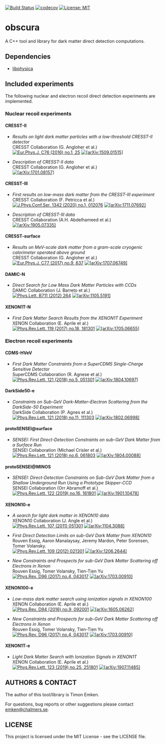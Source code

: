 [![Build Status](https://travis-ci.com/temken/obscura.svg?branch=master)](https://travis-ci.com/temken/obscura)
[![codecov](https://codecov.io/gh/temken/obscura/branch/master/graph/badge.svg)](https://codecov.io/gh/temken/obscura)
[![License: MIT](https://img.shields.io/badge/License-MIT-blue.svg)](https://opensource.org/licenses/MIT)

# obscura

A C++ tool and library for dark matter direct detection computations.

## Dependencies

- [libphysica](https://github.com/temken/libphysica)

## Included experiments

The following nuclear and electron recoil direct detection experiments are implemented.

### Nuclear recoil experiments

#### CRESST-II

- *Results on light dark matter particles with a low-threshold CRESST-II detector*  
CRESST Collaboration (G. Angloher et al.)  
[![Eur.Phys.J. C76 (2016) no.1, 25](https://img.shields.io/badge/Eur.Phys.J.-C76(2016)no.1,25-255773.svg)](https://link.springer.com/article/10.1140/epjc/s10052-016-3877-3)
[![[arXiv:1509.01515]](https://img.shields.io/badge/arXiv-1509.01515-B31B1B.svg)](https://arxiv.org/abs/1509.01515)

- *Description of CRESST-II data*  
CRESST Collaboration (G. Angloher et al.)  
[![[arXiv:1701.08157]](https://img.shields.io/badge/arXiv-1701.08157-B31B1B.svg)](https://arxiv.org/abs/1701.08157)

#### CRESST-III

- *First results on low-mass dark matter from the CRESST-III experiment*  
CRESST Collaboration (F. Petricca et al.)  
[![J.Phys.Conf.Ser. 1342 (2020) no.1, 012076](https://img.shields.io/badge/J.Phys.Conf.Ser.-1342(2020)no.1,012076-255773.svg)](https://iopscience.iop.org/article/10.1088/1742-6596/1342/1/012076)
[![[arXiv:1711.07692]](https://img.shields.io/badge/arXiv-1711.07692-B31B1B.svg)](https://arxiv.org/abs/1711.07692)

- *Description of CRESST-III data*  
CRESST Collaboration (A.H. Abdelhameed et al.)  
[![[arXiv:1905.07335]](https://img.shields.io/badge/arXiv-1905.07335-B31B1B.svg)](https://arxiv.org/abs/1905.07335)

#### CRESST-surface

- *Results on MeV-scale dark matter from a gram-scale cryogenic calorimeter operated above ground*  
CRESST Collaboration (G. Angloher et al.)  
[![Eur.Phys.J. C77 (2017) no.9, 637](https://img.shields.io/badge/Eur.Phys.J.-C77(2017)no.9,637-255773.svg)](https://link.springer.com/article/10.1140%2Fepjc%2Fs10052-017-5223-9)
[![[arXiv:1707.06749]](https://img.shields.io/badge/arXiv-1707.06749-B31B1B.svg)](https://arxiv.org/abs/1707.06749)

#### DAMIC-N

- *Direct Search for Low Mass Dark Matter Particles with CCDs*  
DAMIC Collaboration (J. Barreto et al.)  
[![Phys.Lett. B711 (2012) 264](https://img.shields.io/badge/Phys.Lett.B-711(2012)264-255773.svg)](https://www.sciencedirect.com/science/article/pii/S0370269312003887?via%3Dihub)
[![[arXiv:1105.5191]](https://img.shields.io/badge/arXiv-1105.5191-B31B1B.svg)](https://arxiv.org/abs/1105.5191)

#### XENON1T-N

- *First Dark Matter Search Results from the XENON1T Experiment*  
XENON Collaboration (E. Aprile et al.)  
[![Phys.Rev.Lett. 119 (2017) no.18, 181301](https://img.shields.io/badge/Phys.Rev.Lett.-119(2017)no.18,181301-255773.svg)](https://journals.aps.org/prl/abstract/10.1103/PhysRevLett.119.181301)
[![[arXiv:1705.06655]](https://img.shields.io/badge/arXiv-1705.06655-B31B1B.svg)](https://arxiv.org/abs/1705.06655)


### Electron recoil experiments

#### CDMS-HVeV

- *First Dark Matter Constraints from a SuperCDMS Single-Charge Sensitive Detector*  
SuperCDMS Collaboration (R. Agnese et al.)  
[![Phys.Rev.Lett. 121 (2018) no.5, 051301](https://img.shields.io/badge/Phys.Rev.Lett.-121(2018)no.5,051301-255773.svg)](https://journals.aps.org/prl/abstract/10.1103/PhysRevLett.121.051301)
[![[arXiv:1804.10697]](https://img.shields.io/badge/arXiv-1804.10697-B31B1B.svg)](https://arxiv.org/abs/1804.10697)


<!-- #### DAMIC-e -->
<!-- 1907.12628 -->

#### DarkSide50-e

- *Constraints on Sub-GeV Dark-Matter–Electron Scattering from the DarkSide-50 Experiment*  
DarkSide Collaboration (P. Agnes et al.)  
[![Phys.Rev.Lett. 121 (2018) no.11, 111303](https://img.shields.io/badge/Phys.Rev.Lett.-121(2018)no.11,111303-255773.svg)](https://journals.aps.org/prl/abstract/10.1103/PhysRevLett.121.111303)
[![[arXiv:1802.06998]](https://img.shields.io/badge/arXiv-1802.06998-B31B1B.svg)](https://arxiv.org/abs/1802.06998)

#### protoSENSEI@surface

- *SENSEI: First Direct-Detection Constraints on sub-GeV Dark Matter from a Surface Run*  
SENSEI Collaboration (Michael Crisler et al.)   
[![Phys.Rev.Lett. 121 (2018) no.6, 061803](https://img.shields.io/badge/Phys.Rev.Lett.-121(2018)no.6-255773.svg)](https://journals.aps.org/prl/abstract/10.1103/PhysRevLett.121.061803)
[![[arXiv:1804.00088]](https://img.shields.io/badge/arXiv-1804.00088-B31B1B.svg)](https://arxiv.org/abs/1804.00088)

#### protoSENSEI@MINOS

- *SENSEI: Direct-Detection Constraints on Sub-GeV Dark Matter from a Shallow Underground Run Using a Prototype Skipper-CCD*  
SENSEI Collaboration (Orr Abramoff et al.)   
[![Phys.Rev.Lett. 122 (2019) no.16, 161801](https://img.shields.io/badge/Phys.Rev.Lett.-122(2019)no.16,161801-255773.svg)](https://journals.aps.org/prl/abstract/10.1103/PhysRevLett.122.161801)
[![[arXiv:1901.10478]](https://img.shields.io/badge/arXiv-1901.10478-B31B1B.svg)](https://arxiv.org/abs/1901.10478)

<!-- #### SENSEI@MINOS -->
<!-- 2004.11378 -->

#### XENON10-e

- *A search for light dark matter in XENON10 data*  
XENON10 Collaboration (J. Angle et al.)  
[![Phys.Rev.Lett. 107 (2011) 051301](https://img.shields.io/badge/Phys.Rev.Lett.-107(2011)051301-255773.svg)](https://journals.aps.org/prl/abstract/10.1103/PhysRevLett.107.051301)
[![[arXiv:1104.3088]](https://img.shields.io/badge/arXiv-1104.3088-B31B1B.svg)](https://arxiv.org/abs/1104.3088)

- *First Direct Detection Limits on sub-GeV Dark Matter from XENON10*  
Rouven Essig, Aaron Manalaysay, Jeremy Mardon, Peter Sorensen, Tomer Volansky.  
[![Phys.Rev.Lett. 109 (2012) 021301](https://img.shields.io/badge/Phys.Rev.Lett.-109(2012)021301-255773.svg)](https://journals.aps.org/prl/abstract/10.1103/PhysRevLett.109.021301)
[![[arXiv:1206.2644]](https://img.shields.io/badge/arXiv-1206.2644-B31B1B.svg)](https://arxiv.org/abs/1206.2644)

- *New Constraints and Prospects for sub-GeV Dark Matter Scattering off Electrons in Xenon*  
Rouven Essig, Tomer Volansky, Tien-Tien Yu  
[![Phys.Rev. D96 (2017) no.4, 043017](https://img.shields.io/badge/Phys.Rev.D-96(2017)no.4-255773.svg)](https://journals.aps.org/prd/abstract/10.1103/PhysRevD.96.043017)
[![[arXiv:1703.00910]](https://img.shields.io/badge/arXiv-1703.00910-B31B1B.svg)](https://arxiv.org/abs/1703.00910)


#### XENON100-e

- *Low-mass dark matter search using ionization signals in XENON100*  
XENON Collaboration (E. Aprile et al.)   
[![Phys.Rev. D94 (2016) no.9, 092001](https://img.shields.io/badge/Phys.Rev.D-94(2016)no.9-255773.svg)](https://journals.aps.org/prd/abstract/10.1103/PhysRevD.94.092001)
[![[arXiv:1605.06262]](https://img.shields.io/badge/arXiv-1605.06262-B31B1B.svg)](https://arxiv.org/abs/1605.06262)

- *New Constraints and Prospects for sub-GeV Dark Matter Scattering off Electrons in Xenon*  
Rouven Essig, Tomer Volansky, Tien-Tien Yu   
[![Phys.Rev. D96 (2017) no.4, 043017](https://img.shields.io/badge/Phys.Rev.D-96(2017)no.4-255773.svg)](https://journals.aps.org/prd/abstract/10.1103/PhysRevD.96.043017)
[![[arXiv:1703.00910]](https://img.shields.io/badge/arXiv-1703.00910-B31B1B.svg)](https://arxiv.org/abs/1703.00910)

#### XENON1T-e

- *Light Dark Matter Search with Ionization Signals in XENON1T*  
XENON Collaboration (E. Aprile et al.)  
[![Phys.Rev.Lett. 123 (2019) no.25, 251801](https://img.shields.io/badge/Phys.Rev.Lett.-123(2019)no.25,251801-255773.svg)](https://journals.aps.org/prl/abstract/10.1103/PhysRevLett.123.251801)
[![[arXiv:1907.11485]](https://img.shields.io/badge/arXiv-1907.11485-B31B1B.svg)](https://arxiv.org/abs/1907.11485)

## AUTHORS & CONTACT

The author of this tool/library is Timon Emken.

For questions, bug reports or other suggestions please contact [emken@chalmers.se](mailto:emken@chalmers.se).


## LICENSE

This project is licensed under the MIT License - see the LICENSE file.
